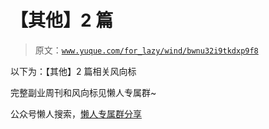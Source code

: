 # 【其他】2 篇

> 原文：[`www.yuque.com/for_lazy/wind/bwnu32i9tkdxp9f8`](https://www.yuque.com/for_lazy/wind/bwnu32i9tkdxp9f8)

以下为：【其他】2 篇相关风向标

完整副业周刊和风向标见懒人专属群~

公众号懒人搜索，[懒人专属群分享](https://lazybook.fun/#/blog/group)